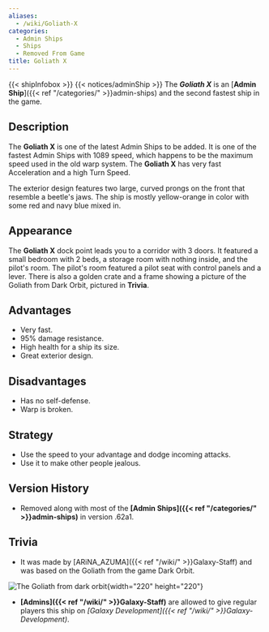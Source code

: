 ```yaml
---
aliases:
  - /wiki/Goliath-X
categories:
  - Admin Ships
  - Ships
  - Removed From Game
title: Goliath X
---
```


{{< shipInfobox >}} {{< notices/adminShip >}} The **_Goliath X_** is an [**Admin Ship**]({{< ref "/categories/" >}}admin-ships) and the second fastest ship in the game.

## Description

The **Goliath X** is one of the latest Admin Ships to be added. It is one of the fastest Admin Ships with 1089 speed, which happens to be the maximum speed used in the old warp system. The **Goliath X** has very fast Acceleration and a high Turn Speed.

The exterior design features two large, curved prongs on the front that resemble a beetle's jaws. The ship is mostly yellow-orange in color with some red and navy blue mixed in.

## Appearance

The **Goliath X** dock point leads you to a corridor with 3 doors. It featured a small bedroom with 2 beds, a storage room with nothing inside, and the pilot's room. The pilot's room featured a pilot seat with control panels and a lever. There is also a golden crate and a frame showing a picture of the Goliath from Dark Orbit, pictured in **Trivia**.

## Advantages

- Very fast.
- 95% damage resistance.
- High health for a ship its size.
- Great exterior design.

## Disadvantages

- Has no self-defense.
- Warp is broken.

## Strategy

- Use the speed to your advantage and dodge incoming attacks.
- Use it to make other people jealous.

## Version History

- Removed along with most of the **[Admin Ships]({{< ref "/categories/" >}}admin-ships)** in version .62a1.

## Trivia

- It was made by [ARiNA_AZUMA]({{< ref "/wiki/" >}}Galaxy-Staff) and was based on the Goliath from the game Dark Orbit.

![The Goliath from dark
orbit](Dark_orbit_ship_goliath_by_skitle1802-d3hrjbq.jpg "The Goliath from dark orbit"){width="220" height="220"}

- **[Admins]({{< ref "/wiki/" >}}Galaxy-Staff)** are allowed to give regular players this ship on *[Galaxy Development]({{< ref "/wiki/" >}}Galaxy-Development)*.
